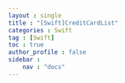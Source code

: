 ```yaml
---
layout : single
title : "[Swift]CreditCardList"
categories : Swift
tag : [Swift]
toc : true
author_profile : false
sidebar :
    nav : "docs"
---
```

